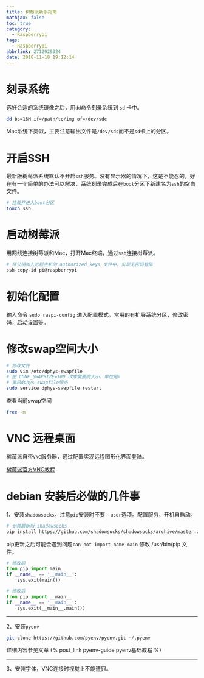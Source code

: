 ```yaml
---
title: 树莓派新手指南
mathjax: false
toc: true
category:
  - Raspberrypi
tags:
  - Raspberrypi
abbrlink: 2712929324
date: 2018-11-18 19:12:14
---
```


# 刻录系统
选好合适的系统镜像之后，用`dd`命令刻录系统到 `sd` 卡中。

```bash
dd bs=16M if=/path/to/img of=/dev/sdc
```

Mac系统下类似，主要注意输出文件是`/dev/sdc`而不是`sd`卡上的分区。

# 开启SSH
最新版树莓派系统默认不开启`ssh`服务。没有显示器的情况下，这是不能忍的。好在有一个简单的办法可以解决，系统刻录完成后在`boot`分区下新建名为`ssh`的空白文件。

```bash
# 挂载并进入boot分区
touch ssh
```

# 启动树莓派
用网线连接树莓派和Mac，打开Mac终端，通过`ssh`连接树莓派。

```bash
# 将公钥加入远程主机的 authorized_keys 文件中，实现无密码登陆
ssh-copy-id pi@raspberrypi
```

# 初始化配置
输入命令 `sudo raspi-config` 进入配置模式。常用的有扩展系统分区，修改密码，启动设置等。

# 修改swap空间大小

```bash
# 修改文件
sudo vim /etc/dphys-swapfile
# 把 CONF_SWAPSIZE=100 改成需要的大小，单位是m
# 重启dphys-swapfile服务
sudo service dphys-swapfile restart
```
查看当前swap空间

```bash
free -m
```

# VNC 远程桌面
树莓派自带`VNC`服务器，通过配置实现远程图形化界面登陆。

[树莓派官方VNC教程](https://www.raspberrypi.org/documentation/remote-access/vnc/)

# debian 安装后必做的几件事
1、安装`shadowsocks`。注意`pip`安装时不要`--user`选项。配置服务，开机自启动。
```bash
# 安装最新版 shadowsocks
pip install https://github.com/shadowsocks/shadowsocks/archive/master.zip
```

pip更新之后可能会遇到问题`can not import name main`
修改 /usr/bin/pip 文件。

```python
# 修改前
from pip import main
if __name__ == '__main__':
    sys.exit(main())

# 修改后
from pip import __main__
if __name__ == '__main__':
    sys.exit(__main__.main())
```
-----------
2、安装`pyenv`
```bash
git clone https://github.com/pyenv/pyenv.git ~/.pyenv
```
详细内容参见文章 {% post_link pyenv-guide pyenv基础教程 %}

-----------
3、安装字体，VNC连接时视觉上不能遭罪。

